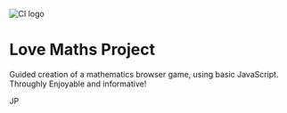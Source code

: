 ![CI logo](https://codeinstitute.s3.amazonaws.com/fullstack/ci_logo_small.png)

# Love Maths Project

Guided creation of a mathematics browser game, using basic JavaScript. Throughly Enjoyable and informative!

JP